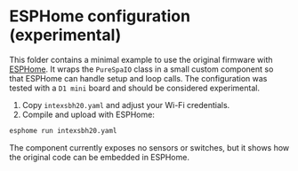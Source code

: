 # ESPHome configuration (experimental)

This folder contains a minimal example to use the original firmware with [ESPHome](https://esphome.io/).
It wraps the `PureSpaIO` class in a small custom component so that ESPHome can
handle setup and loop calls. The configuration was tested with a `D1 mini` board
and should be considered experimental.

1. Copy `intexsbh20.yaml` and adjust your Wi-Fi credentials.
2. Compile and upload with ESPHome:

```bash
esphome run intexsbh20.yaml
```

The component currently exposes no sensors or switches, but it shows how the
original code can be embedded in ESPHome.
